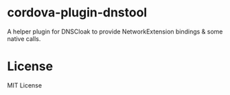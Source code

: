 # cordova-plugin-dnstool

A helper plugin for DNSCloak to provide NetworkExtension bindings & some native calls.


# License
MIT License